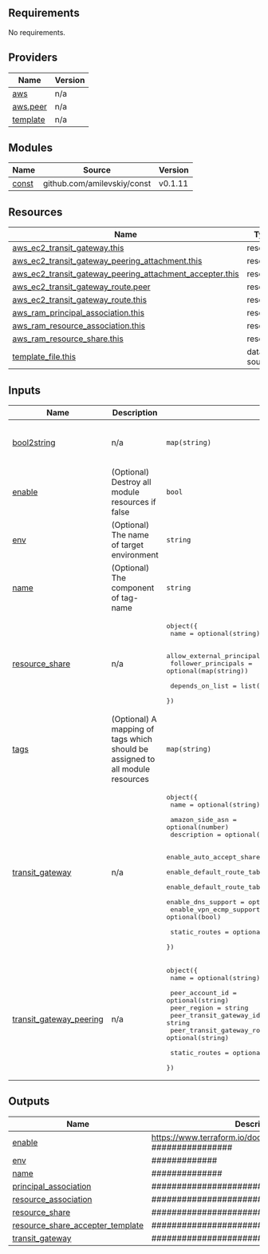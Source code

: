 <!-- BEGIN_TF_DOCS -->
## Requirements

No requirements.

## Providers

| Name | Version |
|------|---------|
| <a name="provider_aws"></a> [aws](#provider\_aws) | n/a |
| <a name="provider_aws.peer"></a> [aws.peer](#provider\_aws.peer) | n/a |
| <a name="provider_template"></a> [template](#provider\_template) | n/a |

## Modules

| Name | Source | Version |
|------|--------|---------|
| <a name="module_const"></a> [const](#module\_const) | github.com/amilevskiy/const | v0.1.11 |

## Resources

| Name | Type |
|------|------|
| [aws_ec2_transit_gateway.this](https://registry.terraform.io/providers/hashicorp/aws/latest/docs/resources/ec2_transit_gateway) | resource |
| [aws_ec2_transit_gateway_peering_attachment.this](https://registry.terraform.io/providers/hashicorp/aws/latest/docs/resources/ec2_transit_gateway_peering_attachment) | resource |
| [aws_ec2_transit_gateway_peering_attachment_accepter.this](https://registry.terraform.io/providers/hashicorp/aws/latest/docs/resources/ec2_transit_gateway_peering_attachment_accepter) | resource |
| [aws_ec2_transit_gateway_route.peer](https://registry.terraform.io/providers/hashicorp/aws/latest/docs/resources/ec2_transit_gateway_route) | resource |
| [aws_ec2_transit_gateway_route.this](https://registry.terraform.io/providers/hashicorp/aws/latest/docs/resources/ec2_transit_gateway_route) | resource |
| [aws_ram_principal_association.this](https://registry.terraform.io/providers/hashicorp/aws/latest/docs/resources/ram_principal_association) | resource |
| [aws_ram_resource_association.this](https://registry.terraform.io/providers/hashicorp/aws/latest/docs/resources/ram_resource_association) | resource |
| [aws_ram_resource_share.this](https://registry.terraform.io/providers/hashicorp/aws/latest/docs/resources/ram_resource_share) | resource |
| [template_file.this](https://registry.terraform.io/providers/hashicorp/template/latest/docs/data-sources/file) | data source |

## Inputs

| Name | Description | Type | Default | Required |
|------|-------------|------|---------|:--------:|
| <a name="input_bool2string"></a> [bool2string](#input\_bool2string) | n/a | `map(string)` | <pre>{<br>  "false": "disable",<br>  "true": "enable"<br>}</pre> | no |
| <a name="input_enable"></a> [enable](#input\_enable) | (Optional) Destroy all module resources if false | `bool` | `false` | no |
| <a name="input_env"></a> [env](#input\_env) | (Optional) The name of target environment | `string` | `""` | no |
| <a name="input_name"></a> [name](#input\_name) | (Optional) The component of tag-name | `string` | `""` | no |
| <a name="input_resource_share"></a> [resource\_share](#input\_resource\_share) | n/a | <pre>object({<br>    name = optional(string)<br><br>    allow_external_principals = optional(bool)<br>    follower_principals       = optional(map(string))<br><br>    depends_on_list = list(string)<br>  })</pre> | `null` | no |
| <a name="input_tags"></a> [tags](#input\_tags) | (Optional) A mapping of tags which should be assigned to all module resources | `map(string)` | `{}` | no |
| <a name="input_transit_gateway"></a> [transit\_gateway](#input\_transit\_gateway) | n/a | <pre>object({<br>    name = optional(string)<br><br>    amazon_side_asn = optional(number)<br>    description     = optional(string)<br><br>    enable_auto_accept_shared_attachments  = optional(bool)<br>    enable_default_route_table_association = optional(bool)<br>    enable_default_route_table_propagation = optional(bool)<br>    enable_dns_support                     = optional(bool)<br>    enable_vpn_ecmp_support                = optional(bool)<br><br>    static_routes = optional(map(bool))<br>  })</pre> | `null` | no |
| <a name="input_transit_gateway_peering"></a> [transit\_gateway\_peering](#input\_transit\_gateway\_peering) | n/a | <pre>object({<br>    name = optional(string)<br><br>    peer_account_id                     = optional(string)<br>    peer_region                         = string<br>    peer_transit_gateway_id             = string<br>    peer_transit_gateway_route_table_id = optional(string)<br><br>    static_routes = optional(map(bool))<br>  })</pre> | `null` | no |

## Outputs

| Name | Description |
|------|-------------|
| <a name="output_enable"></a> [enable](#output\_enable) | https://www.terraform.io/docs/configuration/outputs ################ |
| <a name="output_env"></a> [env](#output\_env) | ############# |
| <a name="output_name"></a> [name](#output\_name) | ############## |
| <a name="output_principal_association"></a> [principal\_association](#output\_principal\_association) | ############################### |
| <a name="output_resource_association"></a> [resource\_association](#output\_resource\_association) | ############################## |
| <a name="output_resource_share"></a> [resource\_share](#output\_resource\_share) | ######################## |
| <a name="output_resource_share_accepter_template"></a> [resource\_share\_accepter\_template](#output\_resource\_share\_accepter\_template) | ########################################## |
| <a name="output_transit_gateway"></a> [transit\_gateway](#output\_transit\_gateway) | ######################### |
<!-- END_TF_DOCS -->